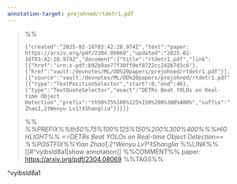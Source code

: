 ```yaml
---
annotation-target: prejohned/rtdetr1.pdf
---
```

>%%
>```annotation-json
>{"created":"2025-02-16T03:42:28.974Z","text":"paper: https://arxiv.org/pdf/2304.08069","updated":"2025-02-16T03:42:28.974Z","document":{"title":"rtdetr1.pdf","link":[{"href":"urn:x-pdf:b92b9ae77f30ff0ef8722cc24267d3c6"},{"href":"vault:/devnotes/ML/OD%20papers/prejohned/rtdetr1.pdf"}],"documentFingerprint":"b92b9ae77f30ff0ef8722cc24267d3c6"},"uri":"vault:/devnotes/ML/OD%20papers/prejohned/rtdetr1.pdf","target":[{"source":"vault:/devnotes/ML/OD%20papers/prejohned/rtdetr1.pdf","selector":[{"type":"TextPositionSelector","start":0,"end":46},{"type":"TextQuoteSelector","exact":"DETRs Beat YOLOs on Real-time Object Detection","prefix":"th50%75%100%125%150%200%300%400%","suffix":"Yian Zhao1,2†Wenyu Lv1†‡Shanglia"}]}]}
>```
>%%
>*%%PREFIX%%th50%75%100%125%150%200%300%400%%%HIGHLIGHT%% ==DETRs Beat YOLOs on Real-time Object Detection== %%POSTFIX%%Yian Zhao1,2†Wenyu Lv1†‡Shanglia*
>%%LINK%%[[#^vyibsld8a1|show annotation]]
>%%COMMENT%%
>paper: https://arxiv.org/pdf/2304.08069
>%%TAGS%%
>
^vyibsld8a1
